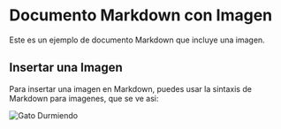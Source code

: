 # Documento Markdown con Imagen



Este es un ejemplo de documento Markdown que incluye una imagen.



## Insertar una Imagen



Para insertar una imagen en Markdown, puedes usar la sintaxis de Markdown para imagenes, que se ve asi:

![Gato Durmiendo](https://i.pinimg.com/564x/3f/94/80/3f9480111c2ae88956e432dfedc888bc.jpg)

